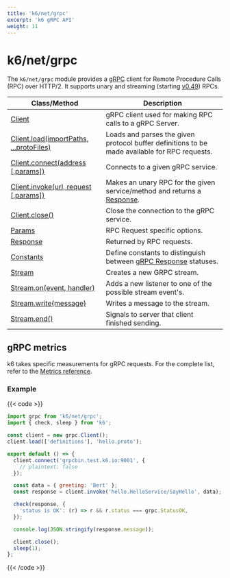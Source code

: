 ```yaml
---
title: 'k6/net/grpc'
excerpt: 'k6 gRPC API'
weight: 11
---
```


# k6/net/grpc

The `k6/net/grpc` module provides a [gRPC](https://grpc.io/) client for Remote Procedure Calls (RPC) over HTTP/2. It supports unary and streaming (starting [v0.49](https://github.com/grafana/k6/releases/tag/v0.49.0)) RPCs.

| Class/Method                                                                                                                      | Description                                                                                                                                             |
| --------------------------------------------------------------------------------------------------------------------------------- | ------------------------------------------------------------------------------------------------------------------------------------------------------- |
| [Client](https://grafana.com/docs/k6/<K6_VERSION>/javascript-api/k6-net-grpc/client)                                              | gRPC client used for making RPC calls to a gRPC Server.                                                                                                 |
| [Client.load(importPaths, ...protoFiles)](https://grafana.com/docs/k6/<K6_VERSION>/javascript-api/k6-net-grpc/client/client-load) | Loads and parses the given protocol buffer definitions to be made available for RPC requests.                                                           |
| [Client.connect(address [,params])](https://grafana.com/docs/k6/<K6_VERSION>/javascript-api/k6-net-grpc/client/client-connect)    | Connects to a given gRPC service.                                                                                                                       |
| [Client.invoke(url, request [,params])](https://grafana.com/docs/k6/<K6_VERSION>/javascript-api/k6-net-grpc/client/client-invoke) | Makes an unary RPC for the given service/method and returns a [Response](https://grafana.com/docs/k6/<K6_VERSION>/javascript-api/k6-net-grpc/response). |
| [Client.close()](https://grafana.com/docs/k6/<K6_VERSION>/javascript-api/k6-net-grpc/client/client-close)                         | Close the connection to the gRPC service.                                                                                                               |
| [Params](https://grafana.com/docs/k6/<K6_VERSION>/javascript-api/k6-net-grpc/params)                                              | RPC Request specific options.                                                                                                                           |
| [Response](https://grafana.com/docs/k6/<K6_VERSION>/javascript-api/k6-net-grpc/response)                                          | Returned by RPC requests.                                                                                                                               |
| [Constants](https://grafana.com/docs/k6/<K6_VERSION>/javascript-api/k6-net-grpc/constants)                                        | Define constants to distinguish between [gRPC Response](https://grafana.com/docs/k6/<K6_VERSION>/javascript-api/k6-net-grpc/response) statuses.         |
| [Stream](https://grafana.com/docs/k6/<K6_VERSION>/javascript-api/k6-net-grpc/stream)                                              | Creates a new GRPC stream.                                                                                                                              |
| [Stream.on(event, handler)](https://grafana.com/docs/k6/<K6_VERSION>/javascript-api/k6-net-grpc/stream/stream-on)                 | Adds a new listener to one of the possible stream event's.                                                                                              |
| [Stream.write(message)](https://grafana.com/docs/k6/<K6_VERSION>/javascript-api/k6-net-grpc/stream/stream-write)                  | Writes a message to the stream.                                                                                                                         |
| [Stream.end()](https://grafana.com/docs/k6/<K6_VERSION>/javascript-api/k6-net-grpc/stream/stream-end)                             | Signals to server that client finished sending.                                                                                                         |

## gRPC metrics

k6 takes specific measurements for gRPC requests.
For the complete list, refer to the [Metrics reference](https://grafana.com/docs/k6/<K6_VERSION>/using-k6/metrics/reference#grpc).

### Example

{{< code >}}

```javascript
import grpc from 'k6/net/grpc';
import { check, sleep } from 'k6';

const client = new grpc.Client();
client.load(['definitions'], 'hello.proto');

export default () => {
  client.connect('grpcbin.test.k6.io:9001', {
    // plaintext: false
  });

  const data = { greeting: 'Bert' };
  const response = client.invoke('hello.HelloService/SayHello', data);

  check(response, {
    'status is OK': (r) => r && r.status === grpc.StatusOK,
  });

  console.log(JSON.stringify(response.message));

  client.close();
  sleep(1);
};
```

{{< /code >}}
